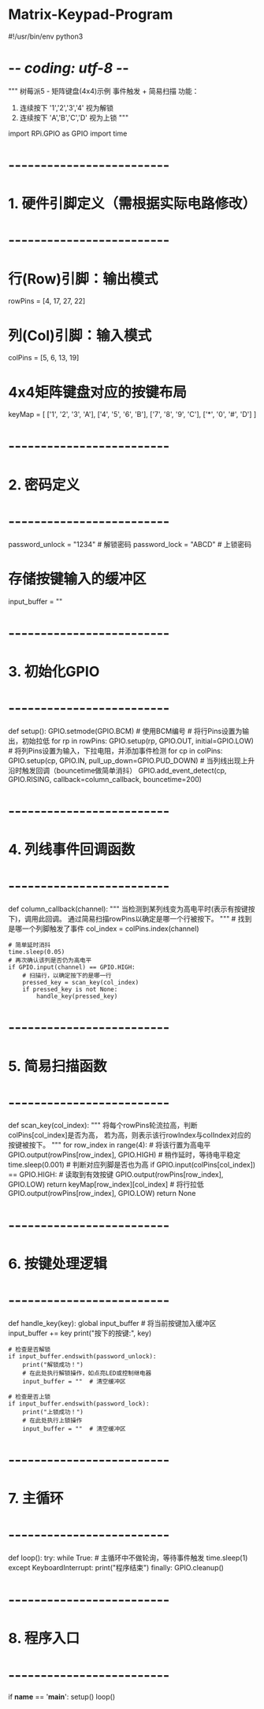 # Matrix-Keypad-Program
#!/usr/bin/env python3
# -*- coding: utf-8 -*-
"""
树莓派5 - 矩阵键盘(4x4)示例
事件触发 + 简易扫描
功能：
1. 连续按下 '1','2','3','4' 视为解锁
2. 连续按下 'A','B','C','D' 视为上锁
"""

import RPi.GPIO as GPIO
import time

# -------------------------
# 1. 硬件引脚定义（需根据实际电路修改）
# -------------------------
# 行(Row)引脚：输出模式
rowPins = [4, 17, 27, 22]
# 列(Col)引脚：输入模式
colPins = [5, 6, 13, 19]

# 4x4矩阵键盘对应的按键布局
keyMap = [
    ['1', '2', '3', 'A'],
    ['4', '5', '6', 'B'],
    ['7', '8', '9', 'C'],
    ['*', '0', '#', 'D']
]

# -------------------------
# 2. 密码定义
# -------------------------
password_unlock = "1234"  # 解锁密码
password_lock   = "ABCD"  # 上锁密码

# 存储按键输入的缓冲区
input_buffer = ""

# -------------------------
# 3. 初始化GPIO
# -------------------------
def setup():
    GPIO.setmode(GPIO.BCM)  # 使用BCM编号
    # 将行Pins设置为输出，初始拉低
    for rp in rowPins:
        GPIO.setup(rp, GPIO.OUT, initial=GPIO.LOW)
    # 将列Pins设置为输入，下拉电阻，并添加事件检测
    for cp in colPins:
        GPIO.setup(cp, GPIO.IN, pull_up_down=GPIO.PUD_DOWN)
        # 当列线出现上升沿时触发回调（bouncetime做简单消抖）
        GPIO.add_event_detect(cp, GPIO.RISING, callback=column_callback, bouncetime=200)

# -------------------------
# 4. 列线事件回调函数
# -------------------------
def column_callback(channel):
    """
    当检测到某列线变为高电平时(表示有按键按下)，调用此回调。
    通过简易扫描rowPins以确定是哪一个行被按下。
    """
    # 找到是哪一个列脚触发了事件
    col_index = colPins.index(channel)

    # 简单延时消抖
    time.sleep(0.05)
    # 再次确认该列是否仍为高电平
    if GPIO.input(channel) == GPIO.HIGH:
        # 扫描行，以确定按下的是哪一行
        pressed_key = scan_key(col_index)
        if pressed_key is not None:
            handle_key(pressed_key)

# -------------------------
# 5. 简易扫描函数
# -------------------------
def scan_key(col_index):
    """
    将每个rowPins轮流拉高，判断colPins[col_index]是否为高，
    若为高，则表示该行rowIndex与colIndex对应的按键被按下。
    """
    for row_index in range(4):
        # 将该行置为高电平
        GPIO.output(rowPins[row_index], GPIO.HIGH)
        # 稍作延时，等待电平稳定
        time.sleep(0.001)
        # 判断对应列脚是否也为高
        if GPIO.input(colPins[col_index]) == GPIO.HIGH:
            # 读取到有效按键
            GPIO.output(rowPins[row_index], GPIO.LOW)
            return keyMap[row_index][col_index]
        # 将行拉低
        GPIO.output(rowPins[row_index], GPIO.LOW)
    return None

# -------------------------
# 6. 按键处理逻辑
# -------------------------
def handle_key(key):
    global input_buffer
    # 将当前按键加入缓冲区
    input_buffer += key
    print("按下的按键:", key)

    # 检查是否解锁
    if input_buffer.endswith(password_unlock):
        print("解锁成功！")
        # 在此处执行解锁操作，如点亮LED或控制继电器
        input_buffer = ""  # 清空缓冲区

    # 检查是否上锁
    if input_buffer.endswith(password_lock):
        print("上锁成功！")
        # 在此处执行上锁操作
        input_buffer = ""  # 清空缓冲区

# -------------------------
# 7. 主循环
# -------------------------
def loop():
    try:
        while True:
            # 主循环中不做轮询，等待事件触发
            time.sleep(1)
    except KeyboardInterrupt:
        print("程序结束")
    finally:
        GPIO.cleanup()

# -------------------------
# 8. 程序入口
# -------------------------
if __name__ == '__main__':
    setup()
    loop()
